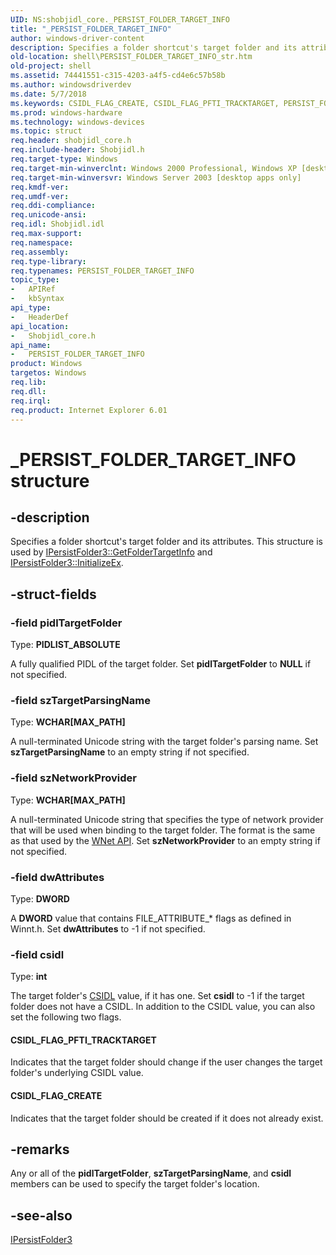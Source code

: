 ```yaml
---
UID: NS:shobjidl_core._PERSIST_FOLDER_TARGET_INFO
title: "_PERSIST_FOLDER_TARGET_INFO"
author: windows-driver-content
description: Specifies a folder shortcut's target folder and its attributes. This structure is used by IPersistFolder3::GetFolderTargetInfo and IPersistFolder3::InitializeEx.
old-location: shell\PERSIST_FOLDER_TARGET_INFO_str.htm
old-project: shell
ms.assetid: 74441551-c315-4203-a4f5-cd4e6c57b58b
ms.author: windowsdriverdev
ms.date: 5/7/2018
ms.keywords: CSIDL_FLAG_CREATE, CSIDL_FLAG_PFTI_TRACKTARGET, PERSIST_FOLDER_TARGET_INFO, PERSIST_FOLDER_TARGET_INFO structure [Windows Shell], _PERSIST_FOLDER_TARGET_INFO, _win32_PERSIST_FOLDER_TARGET_INFO_str, shell.PERSIST_FOLDER_TARGET_INFO_str, shobjidl_core/PERSIST_FOLDER_TARGET_INFO
ms.prod: windows-hardware
ms.technology: windows-devices
ms.topic: struct
req.header: shobjidl_core.h
req.include-header: Shobjidl.h
req.target-type: Windows
req.target-min-winverclnt: Windows 2000 Professional, Windows XP [desktop apps only]
req.target-min-winversvr: Windows Server 2003 [desktop apps only]
req.kmdf-ver: 
req.umdf-ver: 
req.ddi-compliance: 
req.unicode-ansi: 
req.idl: Shobjidl.idl
req.max-support: 
req.namespace: 
req.assembly: 
req.type-library: 
req.typenames: PERSIST_FOLDER_TARGET_INFO
topic_type:
-	APIRef
-	kbSyntax
api_type:
-	HeaderDef
api_location:
-	Shobjidl_core.h
api_name:
-	PERSIST_FOLDER_TARGET_INFO
product: Windows
targetos: Windows
req.lib: 
req.dll: 
req.irql: 
req.product: Internet Explorer 6.01
---
```


# _PERSIST_FOLDER_TARGET_INFO structure


## -description


Specifies a folder shortcut's target folder and its attributes. This structure is used by <a href="https://msdn.microsoft.com/97a343af-0998-4718-8293-1eb4d2ac0c8a">IPersistFolder3::GetFolderTargetInfo</a> and <a href="https://msdn.microsoft.com/50a426b5-a526-4d3d-a20a-67050229f02e">IPersistFolder3::InitializeEx</a>.


## -struct-fields




### -field pidlTargetFolder

Type: <b>PIDLIST_ABSOLUTE</b>

A fully qualified PIDL of the target folder. Set <b>pidlTargetFolder</b> to <b>NULL</b> if not specified.


### -field szTargetParsingName

Type: <b>WCHAR[MAX_PATH]</b>

A null-terminated Unicode string with the target folder's parsing name. Set <b>szTargetParsingName</b> to an empty string if not specified.


### -field szNetworkProvider

Type: <b>WCHAR[MAX_PATH]</b>

A null-terminated Unicode string that specifies the type of network provider that will be used when binding to the target folder. The format is the same as that used by the <a href="https://msdn.microsoft.com/7668ac55-7104-4ddb-88eb-920cfe4e36fd">WNet API</a>. Set <b>szNetworkProvider</b> to an empty string if not specified.


### -field dwAttributes

Type: <b>DWORD</b>

A <b>DWORD</b> value that contains FILE_ATTRIBUTE_* flags as defined in Winnt.h. Set <b>dwAttributes</b> to -1 if not specified.


### -field csidl

Type: <b>int</b>

The target folder's <a href="https://msdn.microsoft.com/33d92271-2865-4ebd-b96c-bf293deb4310">CSIDL</a> value, if it has one. Set <b>csidl</b> to -1 if the target folder does not have a CSIDL. In addition to the CSIDL value, you can also set the following two flags.



#### CSIDL_FLAG_PFTI_TRACKTARGET

Indicates that the target folder should change if the user changes the target folder's underlying CSIDL value.



#### CSIDL_FLAG_CREATE

Indicates that the target folder should be created if it does not already exist.


## -remarks



Any or all of the <b>pidlTargetFolder</b>, <b>szTargetParsingName</b>, and <b>csidl</b> members can be used to specify the target folder's location.




## -see-also




<a href="https://msdn.microsoft.com/77a10997-1512-41ee-a84c-f3fa2e500d20">IPersistFolder3</a>
 

 

